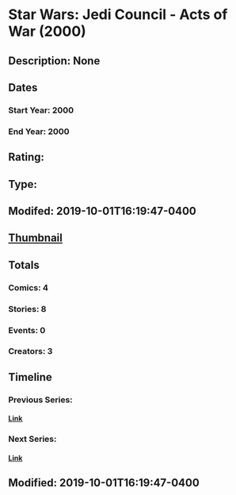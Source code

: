 # Star Wars: Jedi Council - Acts of War (2000)
## Description: None
## Dates
### Start Year: 2000
### End Year: 2000
## Rating: 
## Type: 
## Modifed: 2019-10-01T16:19:47-0400
## [Thumbnail](http://i.annihil.us/u/prod/marvel/i/mg/7/30/5d937c9a149d7.jpg)
## Totals
### Comics: 4
### Stories: 8
### Events: 0
### Creators: 3
## Timeline
### Previous Series: 
#### [Link]()
### Next Series: 
#### [Link]()
## Modified: 2019-10-01T16:19:47-0400